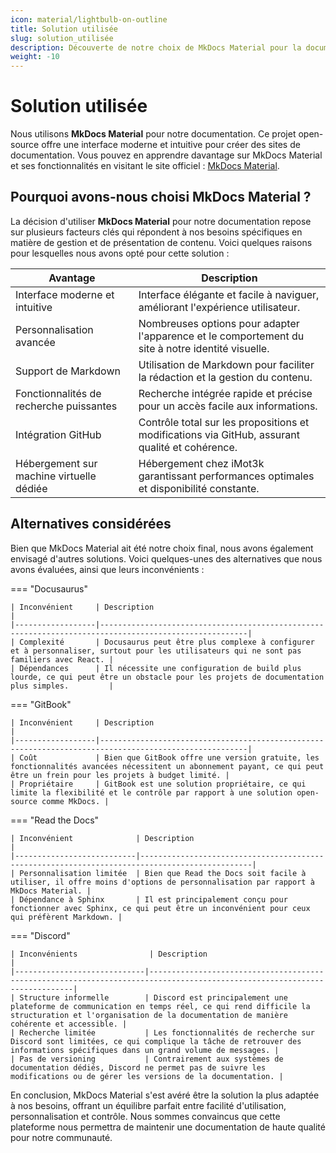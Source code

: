 ```yaml
---
icon: material/lightbulb-on-outline
title: Solution utilisée
slug: solution_utilisée
description: Découverte de notre choix de MkDocs Material pour la documentation et des alternatives évaluées.
weight: -10
---
```


# Solution utilisée

Nous utilisons **MkDocs Material** pour notre documentation. Ce projet open-source offre une interface moderne et intuitive pour créer des sites de documentation. Vous pouvez en apprendre davantage sur MkDocs Material et ses fonctionnalités en visitant le site officiel : [MkDocs Material](https://squidfunk.github.io/mkdocs-material/).

## Pourquoi avons-nous choisi MkDocs Material ?

La décision d'utiliser **MkDocs Material** pour notre documentation repose sur plusieurs facteurs clés qui répondent à nos besoins spécifiques en matière de gestion et de présentation de contenu. Voici quelques raisons pour lesquelles nous avons opté pour cette solution :

| Avantage                              | Description                                                                                   |
|---------------------------------------|-----------------------------------------------------------------------------------------------|
| Interface moderne et intuitive        | Interface élégante et facile à naviguer, améliorant l'expérience utilisateur.                 |
| Personnalisation avancée              | Nombreuses options pour adapter l'apparence et le comportement du site à notre identité visuelle. |
| Support de Markdown                   | Utilisation de Markdown pour faciliter la rédaction et la gestion du contenu.                 |
| Fonctionnalités de recherche puissantes| Recherche intégrée rapide et précise pour un accès facile aux informations.                   |
| Intégration GitHub                    | Contrôle total sur les propositions et modifications via GitHub, assurant qualité et cohérence.|
| Hébergement sur machine virtuelle dédiée | Hébergement chez iMot3k garantissant performances optimales et disponibilité constante.       |

## Alternatives considérées

Bien que MkDocs Material ait été notre choix final, nous avons également envisagé d'autres solutions. Voici quelques-unes des alternatives que nous avons évaluées, ainsi que leurs inconvénients :

=== "Docusaurus"

    | Inconvénient     | Description                                                                                           |
    |------------------|-------------------------------------------------------------------------------------------------------|
    | Complexité       | Docusaurus peut être plus complexe à configurer et à personnaliser, surtout pour les utilisateurs qui ne sont pas familiers avec React. |
    | Dépendances      | Il nécessite une configuration de build plus lourde, ce qui peut être un obstacle pour les projets de documentation plus simples.         |

=== "GitBook"

    | Inconvénient     | Description                                                                                           |
    |------------------|-------------------------------------------------------------------------------------------------------|
    | Coût             | Bien que GitBook offre une version gratuite, les fonctionnalités avancées nécessitent un abonnement payant, ce qui peut être un frein pour les projets à budget limité. |
    | Propriétaire     | GitBook est une solution propriétaire, ce qui limite la flexibilité et le contrôle par rapport à une solution open-source comme MkDocs. |

=== "Read the Docs"

    | Inconvénient              | Description                                                                                   |
    |---------------------------|-----------------------------------------------------------------------------------------------|
    | Personnalisation limitée  | Bien que Read the Docs soit facile à utiliser, il offre moins d'options de personnalisation par rapport à MkDocs Material. |
    | Dépendance à Sphinx       | Il est principalement conçu pour fonctionner avec Sphinx, ce qui peut être un inconvénient pour ceux qui préfèrent Markdown. |

=== "Discord"

    | Inconvénients                | Description                                                                                                           |
    |-----------------------------|---------------------------------------------------------------------------------------------------------------------------|                                                                                                                       
    | Structure informelle        | Discord est principalement une plateforme de communication en temps réel, ce qui rend difficile la structuration et l'organisation de la documentation de manière cohérente et accessible. |
    | Recherche limitée           | Les fonctionnalités de recherche sur Discord sont limitées, ce qui complique la tâche de retrouver des informations spécifiques dans un grand volume de messages. |
    | Pas de versioning           | Contrairement aux systèmes de documentation dédiés, Discord ne permet pas de suivre les modifications ou de gérer les versions de la documentation. |

En conclusion, MkDocs Material s'est avéré être la solution la plus adaptée à nos besoins, offrant un équilibre parfait entre facilité d'utilisation, personnalisation et contrôle. Nous sommes convaincus que cette plateforme nous permettra de maintenir une documentation de haute qualité pour notre communauté.

